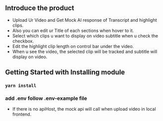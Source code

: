 ## Introduce the product

- Upload Ur Video and Get Mock AI response of Transcript and highlight clips.
- Also you can edit ur Title of each sections when hover to it.
- Select which clips u want to display on video subtitle when u check the checkbox.
- Edit the highlight clip length on control bar under the video.
- When u see the video, the selected clip will be tracked and subtitle will display on video.

## Getting Started with Installing module

### `yarn install`

### add .env follow .env-example file

- If there is no apiHost, the mock api will call when upload video in local frontend.
